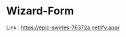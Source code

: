 # Wizard-Form
Link : <a href="https://epic-swirles-76372a.netlify.app/">https://epic-swirles-76372a.netlify.app/</a>
